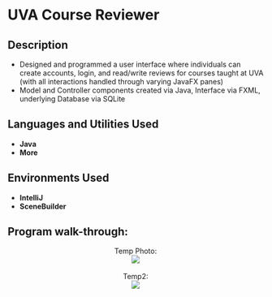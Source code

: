 <h1>UVA Course Reviewer</h1>

<h2>Description</h2>

 - Designed and programmed a user interface where individuals can create accounts, login, and read/write reviews for courses taught at UVA (with all interactions handled through varying JavaFX panes)
 - Model and Controller components created via Java, Interface via FXML, underlying Database via SQLite

<h2>Languages and Utilities Used</h2>

- <b>Java</b> 
- <b>More</b>

<h2>Environments Used </h2>

- <b>IntelliJ</b>
- <b>SceneBuilder</b>

<h2>Program walk-through:</h2>

<p align="center">
Temp Photo: <br/>
<img src="https://i.ytimg.com/vi/EMLTOMdIz4w/maxresdefault.jpg"/>
<br />
<br />
Temp2:  <br/>
<img src="https://i.ytimg.com/vi/EMLTOMdIz4w/maxresdefault.jpg"/>
</p>

<!--
 ```diff
- text in red
+ text in green
! text in orange
# text in gray
@@ text in purple (and bold)@@
```
--!>
